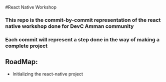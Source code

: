 #React Native Workshop

### This repo is the commit-by-commit representation of the react native workshop done for DevC Amman community 
### Each commit will represent a step done in the way of making a complete project

## RoadMap:
* Initializing the react-native project

